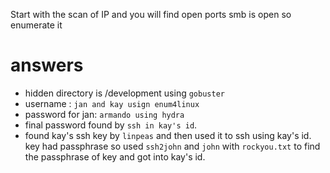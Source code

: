 Start with the scan of IP and you will find open ports smb is open so enumerate it 

# answers
- hidden directory is /development using `gobuster`
- username : `jan and kay usign enum4linux`
- password for jan: `armando using hydra`
- final password found by `ssh in kay's id`. 
- found kay's ssh key by `linpeas` and then used it to ssh using kay's id. key had passphrase so used `ssh2john` and `john` with `rockyou.txt` to find the passphrase of key and got into kay's id.
